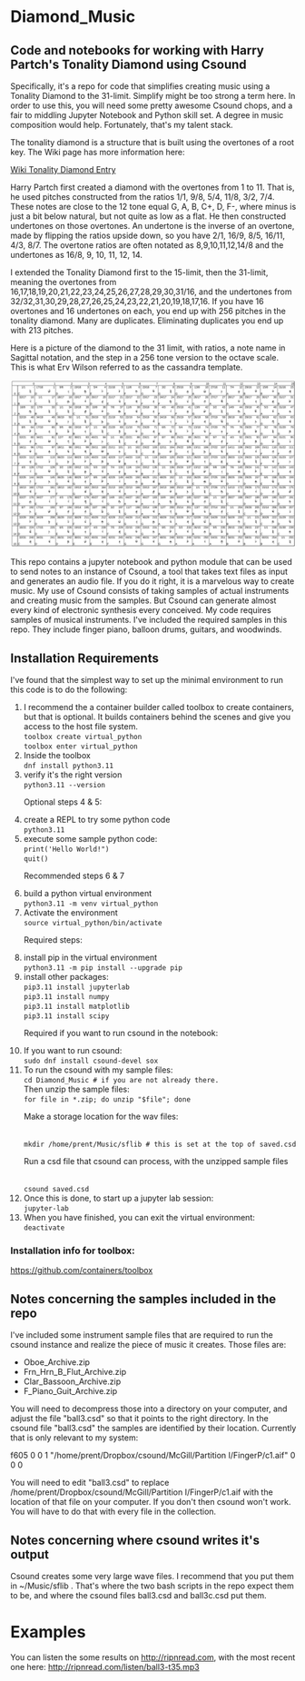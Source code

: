 # Diamond_Music
## Code and notebooks for working with Harry Partch's Tonality Diamond using Csound

Specifically, it's a repo for code that simplifies creating music using a Tonality Diamond to the 31-limit. Simplify might be too strong a term here. In order to use this, you will need some pretty awesome Csound chops, and a fair to middling Jupyter Notebook and Python skill set. A degree in music composition would help. Fortunately, that's my talent stack. 

The tonality diamond is a structure that is built using the overtones of a root key. The Wiki page has more information here: 

[Wiki Tonality Diamond Entry](https://en.wikipedia.org/wiki/Tonality_diamond)

Harry Partch first created a diamond with the overtones from 1 to 11. That is, he used pitches constructed from the ratios 1/1, 9/8, 5/4, 11/8, 3/2, 7/4. These notes are close to the 12 tone equal G, A, B, C+, D, F-, where minus is just a bit below natural, but not quite as low as a flat. He then constructed undertones on those overtones. An undertone is the inverse of an overtone, made by flipping the ratios upside down, so you have 2/1, 16/9, 8/5, 16/11, 4/3, 8/7. The overtone ratios are often notated as 8,9,10,11,12,14/8 and the undertones as 16/8, 9, 10, 11, 12, 14. 

I extended the Tonality Diamond first to the 15-limit, then the 31-limit, meaning the overtones from 16,17,18,19,20,21,22,23,24,25,26,27,28,29,30,31/16, and the undertones from 32/32,31,30,29,28,27,26,25,24,23,22,21,20,19,18,17,16.
If you have 16 overtones and 16 undertones on each, you end up with 256 pitches in the tonality diamond. Many are duplicates. Eliminating duplicates you end up with 213 pitches.

Here is a picture of the diamond to the 31 limit, with ratios, a note name in Sagittal notation, and the step in a 256 tone version to the octave scale. This is what Erv Wilson referred to as the cassandra template. 

![Diamond_31-limit](31-limit_cassandra.jpg)

This repo contains a jupyter notebook and python module that can be used to send notes to an instance of Csound, a tool that takes text files as input and generates an audio file. If you do it right, it is a marvelous way to create music. My use of Csound consists of taking samples of actual instruments and creating music from the samples. But Csound can generate almost every kind of electronic synthesis every conceived. My code requires samples of musical instruments. I've included the required samples in this repo. They include finger piano, balloon drums, guitars, and woodwinds.

## Installation Requirements 

I've found that the simplest way to set up the minimal environment to run this code is to do the following:
<ol>
<li>I recommend the a container builder called toolbox to create containers, but that is optional. It builds containers behind the scenes and give you access to the host file system. 

<code>  
toolbox create virtual_python
toolbox enter virtual_python
</code>
</li>
          
<li>Inside the toolbox 
<code>  
dnf install python3.11
</code>        
</li>
       
<li>verify it's the right version
<code>   
python3.11 --version
</code>
</li>
             
Optional steps 4 & 5:             

<li>create a REPL to try some python code 
<code>  
python3.11
</code>
</li>
              
<li>execute some sample python code:

<code>  
print('Hello World!")
quit()
</code>
</li>

Recommended steps 6 & 7
 
<li>build a python virtual environment
<code>    
python3.11 -m venv virtual_python
</code>
</li>
        
<li>Activate the environment
<code>   
source virtual_python/bin/activate
</code>
</li>
        
Required steps:           
  
<li>install pip in the virtual environment             
<code>    
python3.11 -m pip install --upgrade pip
</code>
</li>
              
<li>install other packages:

<code>   
pip3.11 install jupyterlab
pip3.11 install numpy 
pip3.11 install matplotlib
pip3.11 install scipy
</code>
</li>
       
Required if you want to run csound in the notebook:
 
<li>If you want to run csound:
 
<code>  
sudo dnf install csound-devel sox
</code>
</li>
       
<li>To run the csound with my sample files:
 
<code>  
cd Diamond_Music # if you are not already there.
</code>
Then unzip the sample files:

<code>  
for file in *.zip; do unzip "$file"; done
</code>

Make a storage location for the wav files:

<code>  
mkdir /home/prent/Music/sflib # this is set at the top of saved.csd 
</code>

Run a csd file that csound can process, with the unzipped sample files

<code>  
csound saved.csd
</code>
</li>

<li>Once this is done, to start up a jupyter lab session:

<code>  
jupyter-lab
</code>
</li>

<li>When you have finished, you can exit the virtual environment:

<code>  
deactivate
</code>
</li>

</ol>

### Installation info for toolbox:
https://github.com/containers/toolbox            

## Notes concerning the samples included in the repo

I've included some instrument sample files that are required to run the csound instance and realize the piece of music it creates. Those files are:

-   Oboe_Archive.zip
-   Frn_Hrn_B_Flut_Archive.zip
-   Clar_Bassoon_Archive.zip
-   F_Piano_Guit_Archive.zip

You will need to decompress those into a directory on your computer, and adjust the file "ball3.csd" so that it points to the right directory. In the csound file "ball3.csd" the samples are identified by their location. Currently that is only relevant to my system:

f605 0 0 1 "/home/prent/Dropbox/csound/McGill/Partition I/FingerP/c1.aif" 0 0 0

You will need to edit "ball3.csd" to replace /home/prent/Dropbox/csound/McGill/Partition I/FingerP/c1.aif with the location of that file on your computer. If you don't then csound won't work. You will have to do that with every file in the collection. 

## Notes concerning where csound writes it's output 
Csound creates some very large wave files. I recommend that you put them in  ~/Music/sflib . That's where the two bash scripts in the repo expect them to be, and where the csound files ball3.csd and ball3c.csd put them.

# Examples 
You can listen the some results on http://ripnread.com, with the most recent one here: http://ripnread.com/listen/ball3-t35.mp3
